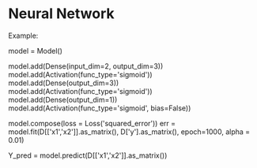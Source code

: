 # Neural Network
Example:

model = Model()

model.add(Dense(input_dim=2, output_dim=3))
model.add(Activation(func_type='sigmoid'))
model.add(Dense(output_dim=3))
model.add(Activation(func_type='sigmoid'))
model.add(Dense(output_dim=1))
model.add(Activation(func_type='sigmoid', bias=False))

model.compose(loss = Loss('squared_error'))
err = model.fit(D[['x1','x2']].as_matrix(), D['y'].as_matrix(), epoch=1000, alpha = 0.01)

Y_pred = model.predict(D[['x1','x2']].as_matrix())

